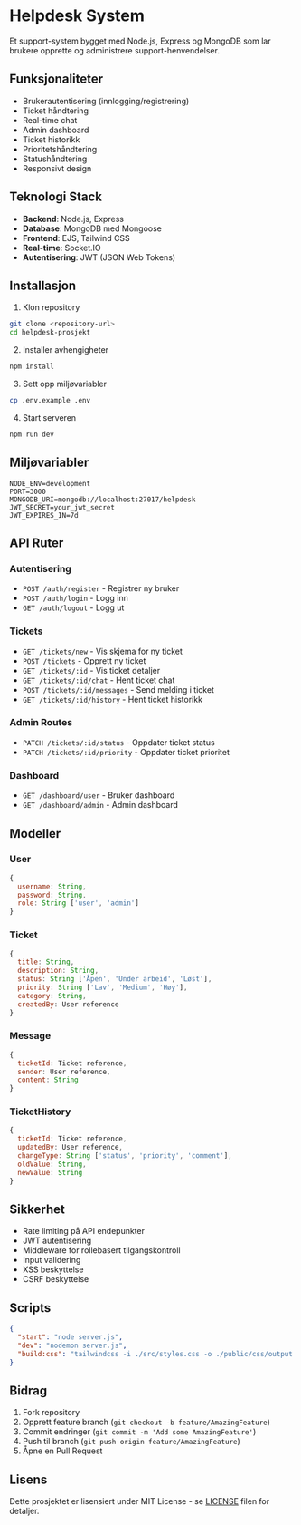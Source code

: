 # Helpdesk System

Et support-system bygget med Node.js, Express og MongoDB som lar brukere opprette og administrere support-henvendelser.

## Funksjonaliteter

- Brukerautentisering (innlogging/registrering)
- Ticket håndtering
- Real-time chat
- Admin dashboard
- Ticket historikk
- Prioritetshåndtering
- Statushåndtering
- Responsivt design

## Teknologi Stack

- **Backend**: Node.js, Express
- **Database**: MongoDB med Mongoose
- **Frontend**: EJS, Tailwind CSS
- **Real-time**: Socket.IO
- **Autentisering**: JWT (JSON Web Tokens)

## Installasjon

1. Klon repository
```bash
git clone <repository-url>
cd helpdesk-prosjekt
```

2. Installer avhengigheter
```bash
npm install
```

3. Sett opp miljøvariabler
```bash
cp .env.example .env
```

4. Start serveren
```bash
npm run dev
```

## Miljøvariabler

```env
NODE_ENV=development
PORT=3000
MONGODB_URI=mongodb://localhost:27017/helpdesk
JWT_SECRET=your_jwt_secret
JWT_EXPIRES_IN=7d
```

## API Ruter

### Autentisering
- `POST /auth/register` - Registrer ny bruker
- `POST /auth/login` - Logg inn
- `GET /auth/logout` - Logg ut

### Tickets
- `GET /tickets/new` - Vis skjema for ny ticket
- `POST /tickets` - Opprett ny ticket
- `GET /tickets/:id` - Vis ticket detaljer
- `GET /tickets/:id/chat` - Hent ticket chat
- `POST /tickets/:id/messages` - Send melding i ticket
- `GET /tickets/:id/history` - Hent ticket historikk

### Admin Routes
- `PATCH /tickets/:id/status` - Oppdater ticket status
- `PATCH /tickets/:id/priority` - Oppdater ticket prioritet

### Dashboard
- `GET /dashboard/user` - Bruker dashboard
- `GET /dashboard/admin` - Admin dashboard

## Modeller

### User
```javascript
{
  username: String,
  password: String,
  role: String ['user', 'admin']
}
```

### Ticket
```javascript
{
  title: String,
  description: String,
  status: String ['Åpen', 'Under arbeid', 'Løst'],
  priority: String ['Lav', 'Medium', 'Høy'],
  category: String,
  createdBy: User reference
}
```

### Message
```javascript
{
  ticketId: Ticket reference,
  sender: User reference,
  content: String
}
```

### TicketHistory
```javascript
{
  ticketId: Ticket reference,
  updatedBy: User reference,
  changeType: String ['status', 'priority', 'comment'],
  oldValue: String,
  newValue: String
}
```

## Sikkerhet

- Rate limiting på API endepunkter
- JWT autentisering
- Middleware for rollebasert tilgangskontroll
- Input validering
- XSS beskyttelse
- CSRF beskyttelse

## Scripts

```json
{
  "start": "node server.js",
  "dev": "nodemon server.js",
  "build:css": "tailwindcss -i ./src/styles.css -o ./public/css/output.css --watch"
}
```

## Bidrag

1. Fork repository
2. Opprett feature branch (`git checkout -b feature/AmazingFeature`)
3. Commit endringer (`git commit -m 'Add some AmazingFeature'`)
4. Push til branch (`git push origin feature/AmazingFeature`)
5. Åpne en Pull Request

## Lisens

Dette prosjektet er lisensiert under MIT License - se [LICENSE](LICENSE) filen for detaljer.